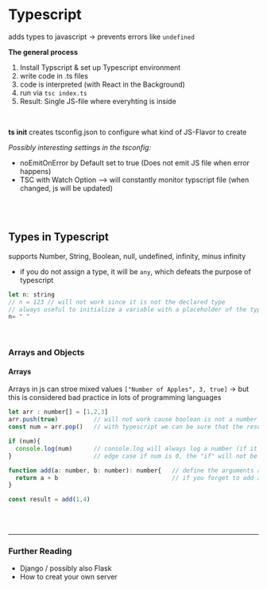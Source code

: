 # Typescript
adds types to javascript -> prevents errors like `undefined`

**The general process**
1. Install Typscript & set up Typescript environment
2. write code in .ts files
3. code is interpreted (with React in the Background)
4. run via `tsc index.ts`
5. Result: Single JS-file where everyhting is inside

<br>

**ts init**
creates tsconfig.json to configure what kind of JS-Flavor to create

*Possibly interesting settings in the tsconfig:*
* noEmitOnError by Default set to true (Does not emit JS file when error happens)
* TSC with Watch Option --> will constantly monitor typscript file (when changed, js will be updated)

<br>

<br>

## Types in Typescript
supports Number, String, Boolean, null, undefined, infinity, minus infinity
* if you do not assign a type, it will be `any`, which defeats the purpose of typescript

```jsx
let n: string
// n = 123 // will not work since it is not the declared type
// always useful to initialize a variable with a placeholder of the type (e.g. an empty string, false, ...)
n= " "
```

<br>

### Arrays and Objects
#### Arrays
Arrays in js can stroe mixed values `["Number of Apples", 3, true]` 
-> but this is considered bad practice in lots of programming languages 

```jsx
let arr : number[] = [1,2,3]
arr.push(true)          // will not work cause boolean is not a number
const num = arr.pop()   // with typescript we can be sure that the result is either a number or undefined

if (num){
  console.log(num)      // console.log will always log a number (if it logs), since the condition is either a number or false
}                       // edge case if num is 0, the "if" will not be executed, because it is falsy

function add(a: number, b: number): number{   // define the arguments as type:number AND the type of the return value
  return a + b                                // if you forget to add a "return", typescript will also give an error
}

const result = add(1,4)
```

<br>

<br>

----------------------------


### Further Reading
- Django / possibly also Flask
- How to creat your own server
